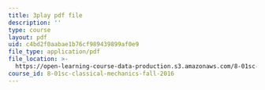 ```yaml
---
title: 3play pdf file
description: ''
type: course
layout: pdf
uid: c4bd2f0aabae1b76cf989439899af0e9
file_type: application/pdf
file_location: >-
  https://open-learning-course-data-production.s3.amazonaws.com/8-01sc-classical-mechanics-fall-2016/c4bd2f0aabae1b76cf989439899af0e9_QPV-DmpGXeQ.pdf
course_id: 8-01sc-classical-mechanics-fall-2016
---
```


